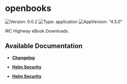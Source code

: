 # openbooks

![Version: 0.0.2](https://img.shields.io/badge/Version-0.0.2-informational?style=flat-square) ![Type: application](https://img.shields.io/badge/Type-application-informational?style=flat-square) ![AppVersion: "4.5.0"](https://img.shields.io/badge/AppVersion-"4.5.0"-informational?style=flat-square)

IRC Highway eBook Downloads.

## Available Documentation

- [**Changelog**](CHANGELOG)

- [**Helm Security**](container-security)

- [**Helm Security**](helm-security)

